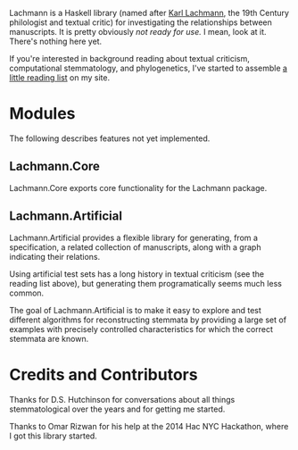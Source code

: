
Lachmann is a Haskell library (named after [Karl
Lachmann](http://en.wikipedia.org/wiki/Karl_Lachmann), the 19th Century
philologist and textual critic) for investigating the relationships between
manuscripts. It is pretty obviously *not ready for use.* I mean, look at it.
There's nothing here yet.

If you're interested in background reading about textual criticism,
computational stemmatology, and phylogenetics, I've started to assemble [a
little reading
list](http://chrisyoung.net/reading/computational-stemmatology.html) on my
site.


Modules
========

The following describes features not yet implemented.

Lachmann.Core
-------------

Lachmann.Core exports core functionality for the Lachmann package.


Lachmann.Artificial
-------------------

Lachmann.Artificial provides a flexible library for generating, from a
specification, a related collection of manuscripts, along with a graph
indicating their relations.

Using artificial test sets has a long history in textual criticism (see the
reading list above), but generating them programatically seems much less
common.

The goal of Lachmann.Artificial is to make it easy to explore and test
different algorithms for reconstructing stemmata by providing a large set of
examples with precisely controlled characteristics for which the correct
stemmata are known.


Credits and Contributors
=======

Thanks for D.S. Hutchinson for conversations about all things stemmatological
over the years and for getting me started.

Thanks to Omar Rizwan for his help at the 2014 Hac NYC Hackathon, where I got
this library started.
